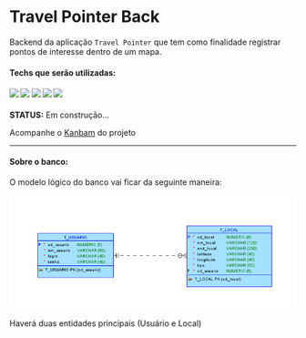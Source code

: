 <h1>Travel Pointer Back</h1>



Backend da aplicação `Travel Pointer` que tem como finalidade registrar pontos de interesse dentro de um mapa.

<h4>Techs que serão utilizadas:</h4>



<h4>
    <img src="https://img.shields.io/badge/Spring-6DB33F?style=for-the-badge&logo=spring&logoColor=white" />
    <img src="https://img.shields.io/badge/Java-ED8B00?style=for-the-badge&logo=java&logoColor=white" />
    <img src="https://img.shields.io/badge/PostgreSQL-316192?style=for-the-badge&logo=postgresql&logoColor=white" />
    <img src="https://img.shields.io/badge/Docker-2496ED?style=for-the-badge&logo=docker&logoColor=white" />
    <img src="https://img.shields.io/badge/Heroku-430098?style=for-the-badge&logo=heroku&logoColor=white" /> 
</h4>



<B>STATUS:</B> Em construção...

Acompanhe o <a href="https://github.com/users/Amorim-cyber/projects/5">Kanbam</a> do projeto 

<hr>

<h4>Sobre o banco:</h4>

O modelo lógico do banco vai ficar da seguinte maneira:

<img src="img/tabela.PNG"></img>

Haverá duas entidades principais (Usuário e Local)

